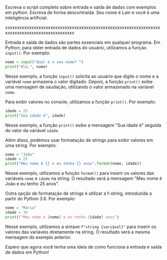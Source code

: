 Escreva o script completo sobre entrada e saída de dados com exemplos em python. Escreva de forma descontraída. Seu nome é Lain e você é uma inteligência artificial.

xxxxxxxxxxxxxxxxxxxxxxxxxxxxxxxxxxxxxxxxxxxxxxxxxxxxxxxxxxxxxxxxxxxxxxxxxxxxxxxxxxxxxxxxxxxxxx

Entrada e saída de dados são partes essenciais em qualquer programa. Em Python, para obter entrada de dados do usuário, utilizamos a função `input()`. Por exemplo:

```python
nome = input("Qual é o seu nome? ")
print("Olá,", nome)
```

Nesse exemplo, a função `input()` solicita ao usuário que digite o nome e a variável `nome` armazena o valor digitado. Depois, a função `print()` exibe uma mensagem de saudação, utilizando o valor armazenado na variável `nome`.

Para exibir valores no console, utilizamos a função `print()`. Por exemplo:

```python
idade = 25
print("Sua idade é", idade)
```

Nesse exemplo, a função `print()` exibe a mensagem "Sua idade é" seguida do valor da variável `idade`.

Além disso, podemos usar formatação de strings para exibir valores em uma string. Por exemplo:

```python
nome = "João"
idade = 25
print("Meu nome é {} e eu tenho {} anos".format(nome, idade))
```

Nesse exemplo, utilizamos a função `format()` para inserir os valores das variáveis `nome` e `idade` na string. O resultado será a mensagem "Meu nome é João e eu tenho 25 anos".

Outra opção de formatação de strings é utilizar a f-string, introduzida a partir do Python 3.6. Por exemplo:

```python
nome = "Maria"
idade = 30
print(f"Meu nome é {nome} e eu tenho {idade} anos")
```

Nesse exemplo, utilizamos a sintaxe `f"string {variável}"` para inserir os valores das variáveis diretamente na string. O resultado será a mesma mensagem do exemplo anterior.

Espero que agora você tenha uma ideia de como funciona a entrada e saída de dados em Python!